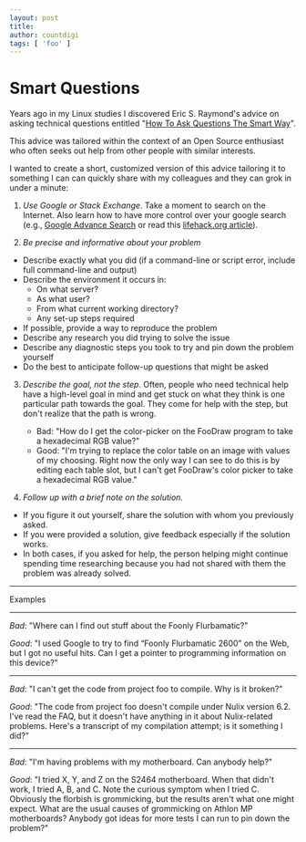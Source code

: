 ```yaml
---
layout: post
title:
author: countdigi
tags: [ 'foo' ]
---
```


# Smart Questions

Years ago in my Linux studies I discovered Eric S. Raymond's advice on asking technical questions
entitled "[How To Ask Questions The Smart Way](http://www.catb.org/esr/faqs/smart-questions.html)".

This advice was tailored within the context of an Open Source enthusiast who often seeks out help
from other people with similar interests.

I wanted to create a short, customized version of this advice tailoring it to something I can
can quickly share with my colleagues and they can grok in under a minute:

1. *Use Google or Stack Exchange*. Take a moment to search on the Internet.
   Also learn how to have more control over your google search
   (e.g., [Google Advance Search](https://www.google.com/advanced_search) or
    read this [lifehack.org article](http://www.lifehack.org/articles/technology/20-tips-use-google-search-efficiently.html)).


2. *Be precise and informative about your problem*
  - Describe exactly what you did (if a command-line or script error, include full command-line and output)
  - Describe the environment it occurs in:
    - On what server?
    - As what user?
    - From what current working directory?
    - Any set-up steps required
  - If possible, provide a way to reproduce the problem
  - Describe any research you did trying to solve the issue
  - Describe any diagnostic steps you took to try and pin down the problem yourself
  - Do the best to anticipate follow-up questions that might be asked


3. *Describe the goal, not the step*. Often, people who need technical help have a high-level goal in mind and get stuck on what
   they think is one particular path towards the goal. They come for help with the step, but don't realize that the path is wrong.
   - Bad: "How do I get the color-picker on the FooDraw program to take a hexadecimal RGB value?"
   - Good: "I'm trying to replace the color table on an image with values of my choosing. Right now the only way I can see to do
            this is by editing each table slot, but I can't get FooDraw's color picker to take a hexadecimal RGB value."


4. *Follow up with a brief note on the solution.*
  - If you figure it out yourself, share the solution with whom you previously asked.
  - If you were provided a solution, give feedback especially if the solution works.
  - In both cases, if you asked for help, the person helping might continue spending time researching
    because you had not shared with them the problem was already solved.

---

Examples

---

*Bad*: "Where can I find out stuff about the Foonly Flurbamatic?"

*Good*: "I used Google to try to find “Foonly Flurbamatic 2600” on the Web, but I got no useful hits. Can I get a pointer to
       programming information on this device?"

---

*Bad*: "I can't get the code from project foo to compile. Why is it broken?"

*Good*: "The code from project foo doesn't compile under Nulix version 6.2. I've read the FAQ, but it doesn't have anything in it
       about Nulix-related problems. Here's a transcript of my compilation attempt; is it something I did?"

---

*Bad*: "I'm having problems with my motherboard. Can anybody help?"

*Good*: "I tried X, Y, and Z on the S2464 motherboard. When that didn't work, I tried A, B, and C. Note the curious symptom when I
         tried C. Obviously the florbish is grommicking, but the results aren't what one might expect. What are the usual causes of
         grommicking on Athlon MP motherboards? Anybody got ideas for more tests I can run to pin down the problem?"


<br/>
